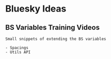 # Bluesky Ideas

## BS Variables Training Videos

    Small snippets of extending the BS variables

    - Spacings
    - Utils API
